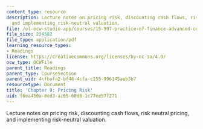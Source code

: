 ```yaml
---
content_type: resource
description: Lecture notes on pricing risk, discounting cash flows, risk neutral pricing,
  and implementing risk-neutral valuation.
file: /ol-ocw-studio-app/courses/15-997-practice-of-finance-advanced-corporate-risk-management-spring-2009/f6ea450a6ed3ac6568d81c77ee57f271_MIT15_997s09_read09_ch09.pdf
file_size: 224582
file_type: application/pdf
learning_resource_types:
- Readings
license: https://creativecommons.org/licenses/by-nc-sa/4.0/
ocw_type: OCWFile
parent_title: Readings
parent_type: CourseSection
parent_uid: 4cfbafa2-bf48-4cfa-c155-996145aeb3b7
resourcetype: Document
title: 'Chapter 9: Pricing Risk'
uid: f6ea450a-6ed3-ac65-68d8-1c77ee57f271
---
```

Lecture notes on pricing risk, discounting cash flows, risk neutral pricing, and implementing risk-neutral valuation.